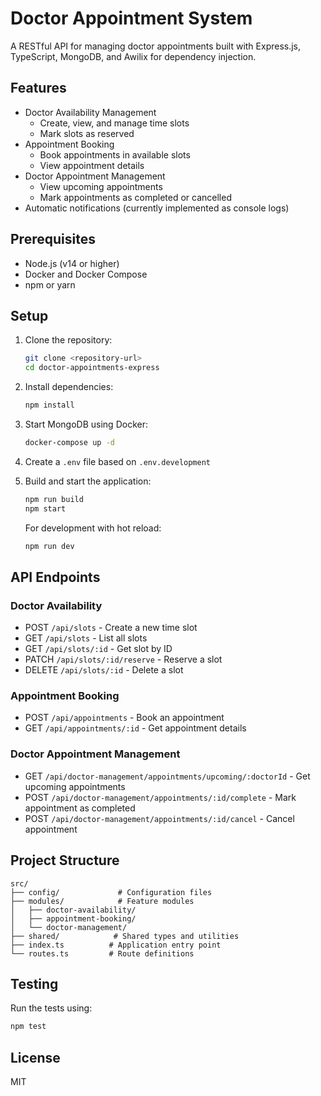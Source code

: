 # Doctor Appointment System

A RESTful API for managing doctor appointments built with Express.js, TypeScript, MongoDB, and Awilix for dependency injection.

## Features

- Doctor Availability Management
  - Create, view, and manage time slots
  - Mark slots as reserved
- Appointment Booking
  - Book appointments in available slots
  - View appointment details
- Doctor Appointment Management
  - View upcoming appointments
  - Mark appointments as completed or cancelled
- Automatic notifications (currently implemented as console logs)

## Prerequisites

- Node.js (v14 or higher)
- Docker and Docker Compose
- npm or yarn

## Setup

1. Clone the repository:
   ```bash
   git clone <repository-url>
   cd doctor-appointments-express
   ```

2. Install dependencies:
   ```bash
   npm install
   ```

3. Start MongoDB using Docker:
   ```bash
   docker-compose up -d
   ```

4. Create a `.env` file based on `.env.development`

5. Build and start the application:
   ```bash
   npm run build
   npm start
   ```

   For development with hot reload:
   ```bash
   npm run dev
   ```

## API Endpoints

### Doctor Availability

- POST `/api/slots` - Create a new time slot
- GET `/api/slots` - List all slots
- GET `/api/slots/:id` - Get slot by ID
- PATCH `/api/slots/:id/reserve` - Reserve a slot
- DELETE `/api/slots/:id` - Delete a slot

### Appointment Booking

- POST `/api/appointments` - Book an appointment
- GET `/api/appointments/:id` - Get appointment details

### Doctor Appointment Management

- GET `/api/doctor-management/appointments/upcoming/:doctorId` - Get upcoming appointments
- POST `/api/doctor-management/appointments/:id/complete` - Mark appointment as completed
- POST `/api/doctor-management/appointments/:id/cancel` - Cancel appointment

## Project Structure

```
src/
├── config/             # Configuration files
├── modules/            # Feature modules
│   ├── doctor-availability/
│   ├── appointment-booking/
│   └── doctor-management/
├── shared/            # Shared types and utilities
├── index.ts          # Application entry point
└── routes.ts         # Route definitions
```

## Testing

Run the tests using:
```bash
npm test
```

## License

MIT
